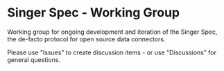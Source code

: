 # Singer Spec - Working Group

Working group for ongoing development and iteration of the Singer Spec, the de-facto protocol for open source data connectors.

Please use "Issues" to create discussion items - or use "Discussions" for general questions.
